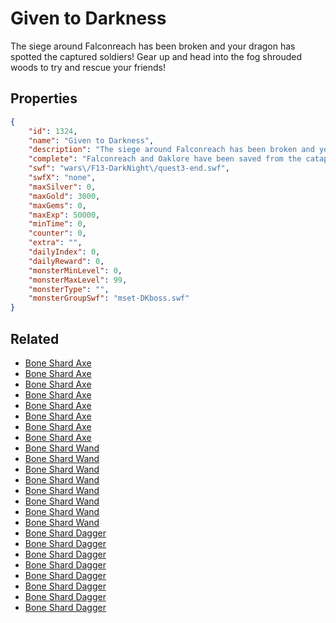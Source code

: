 # Given to Darkness

The siege around Falconreach has been broken and your dragon has spotted the captured soldiers! Gear up and head into the fog shrouded woods to try and rescue your friends!

## Properties

```json
{
    "id": 1324,
    "name": "Given to Darkness",
    "description": "The siege around Falconreach has been broken and your dragon has spotted the captured soldiers! Gear up and head into the fog shrouded woods to try and rescue your friends!",
    "complete": "Falconreach and Oaklore have been saved from the catapults... but what did the explosion rain down on the towns?",
    "swf": "wars\/F13-DarkNight\/quest3-end.swf",
    "swfX": "none",
    "maxSilver": 0,
    "maxGold": 3000,
    "maxGems": 0,
    "maxExp": 50000,
    "minTime": 0,
    "counter": 0,
    "extra": "",
    "dailyIndex": 0,
    "dailyReward": 0,
    "monsterMinLevel": 0,
    "monsterMaxLevel": 99,
    "monsterType": "",
    "monsterGroupSwf": "mset-DKboss.swf"
}
```

## Related

- [Bone Shard Axe](../items/14994-bone-shard-axe.md)
- [Bone Shard Axe](../items/14995-bone-shard-axe.md)
- [Bone Shard Axe](../items/14996-bone-shard-axe.md)
- [Bone Shard Axe](../items/14997-bone-shard-axe.md)
- [Bone Shard Axe](../items/14998-bone-shard-axe.md)
- [Bone Shard Axe](../items/14999-bone-shard-axe.md)
- [Bone Shard Axe](../items/15000-bone-shard-axe.md)
- [Bone Shard Axe](../items/15001-bone-shard-axe.md)
- [Bone Shard Wand](../items/15002-bone-shard-wand.md)
- [Bone Shard Wand](../items/15003-bone-shard-wand.md)
- [Bone Shard Wand](../items/15004-bone-shard-wand.md)
- [Bone Shard Wand](../items/15005-bone-shard-wand.md)
- [Bone Shard Wand](../items/15006-bone-shard-wand.md)
- [Bone Shard Wand](../items/15007-bone-shard-wand.md)
- [Bone Shard Wand](../items/15008-bone-shard-wand.md)
- [Bone Shard Wand](../items/15009-bone-shard-wand.md)
- [Bone Shard Dagger](../items/15010-bone-shard-dagger.md)
- [Bone Shard Dagger](../items/15011-bone-shard-dagger.md)
- [Bone Shard Dagger](../items/15012-bone-shard-dagger.md)
- [Bone Shard Dagger](../items/15013-bone-shard-dagger.md)
- [Bone Shard Dagger](../items/15014-bone-shard-dagger.md)
- [Bone Shard Dagger](../items/15015-bone-shard-dagger.md)
- [Bone Shard Dagger](../items/15016-bone-shard-dagger.md)
- [Bone Shard Dagger](../items/15017-bone-shard-dagger.md)

